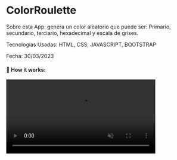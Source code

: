 # ColorRoulette

Sobre esta App: genera un color aleatorio que puede ser: Primario, secundario, terciario, hexadecimal y escala de grises.

Tecnologias Usadas: HTML, CSS, JAVASCRIPT, BOOTSTRAP

Fecha: 30/03/2023

<h4> 🎥 How it works:</h4>

<video src="/COLORROULETTE/ColorRoulette.mp4" controls="controls" muted="muted" class="d-block rounded-bottom-2 border-top width-fit" style="max-height:640px; min-height: 200px"></video>
